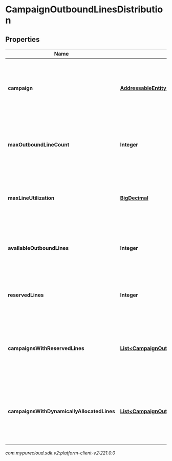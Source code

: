 # CampaignOutboundLinesDistribution


## Properties

| Name | Type | Description | Notes |
| ------------ | ------------- | ------------- | ------------- |
| **campaign** | [**AddressableEntityRef**](AddressableEntityRef) | The Campaign for which dialing group distribution information was requested |  [optional] |
| **maxOutboundLineCount** | **Integer** | Maximum outbound calls that can be placed for Campaign's Edge Group or Site |  [optional] |
| **maxLineUtilization** | [**BigDecimal**](BigDecimal) | Maximum ratio of dialer calls to Campaign's Edge Group or Site capacity |  [optional] |
| **availableOutboundLines** | **Integer** | Number of available outbound lines in Campaign's Edge Group or Site |  [optional] |
| **reservedLines** | **Integer** | Number of reserved outbound lines in Campaign's Edge Group or Site |  [optional] |
| **campaignsWithReservedLines** | [**List&lt;CampaignOutboundLinesReservation&gt;**](CampaignOutboundLinesReservation) | Information about campaigns with reserving lines in Campaign's Edge Group or Site |  [optional] |
| **campaignsWithDynamicallyAllocatedLines** | [**List&lt;CampaignOutboundLinesAllocation&gt;**](CampaignOutboundLinesAllocation) | Information about campaigns using dynamic lines allocation in Campaign's Edge Group or Site |  [optional] |




_com.mypurecloud.sdk.v2:platform-client-v2:221.0.0_
